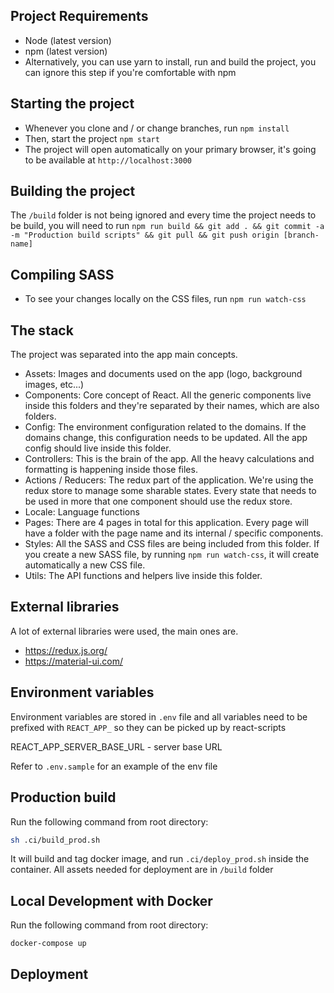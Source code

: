 ## Project Requirements

- Node (latest version)
- npm (latest version)
- Alternatively, you can use yarn to install, run and build the project, you can ignore this step if you're comfortable with npm

## Starting the project

- Whenever you clone and / or change branches, run `npm install`
- Then, start the project `npm start`
- The project will open automatically on your primary browser, it's going to be available at `http://localhost:3000`

## Building the project

The `/build` folder is not being ignored and every time the project needs to be build, you will need to run `npm run build && git add . && git commit -a -m "Production build scripts" && git pull && git push origin [branch-name]`

## Compiling SASS

- To see your changes locally on the CSS files, run `npm run watch-css`

## The stack

The project was separated into the app main concepts.

- Assets: Images and documents used on the app (logo, background images, etc...)
- Components: Core concept of React. All the generic components live inside this folders and they're separated by their names, which are also folders.
- Config: The environment configuration related to the domains. If the domains change, this configuration needs to be updated. All the app config should live inside this folder.
- Controllers: This is the brain of the app. All the heavy calculations and formatting is happening inside those files.
- Actions / Reducers: The redux part of the application. We're using the redux store to manage some sharable states. Every state that needs to be used in more that one component should use the redux store.
- Locale: Language functions
- Pages: There are 4 pages in total for this application. Every page will have a folder with the page name and its internal / specific components.
- Styles: All the SASS and CSS files are being included from this folder. If you create a new SASS file, by running `npm run watch-css`, it will create automatically a new CSS file.
- Utils: The API functions and helpers live inside this folder.

## External libraries

A lot of external libraries were used, the main ones are.

- https://redux.js.org/
- https://material-ui.com/

## Environment variables

Environment variables are stored in `.env` file and all variables need to be prefixed with `REACT_APP_` so they can be picked up by react-scripts

REACT_APP_SERVER_BASE_URL - server base URL

Refer to `.env.sample` for an example of the env file

## Production build

Run the following command from root directory:

```sh
sh .ci/build_prod.sh
```

It will build and tag docker image, and run `.ci/deploy_prod.sh` inside the container. All assets needed for deployment are in `/build` folder

## Local Development with Docker

Run the following command from root directory:

```sh
docker-compose up
```

## Deployment
